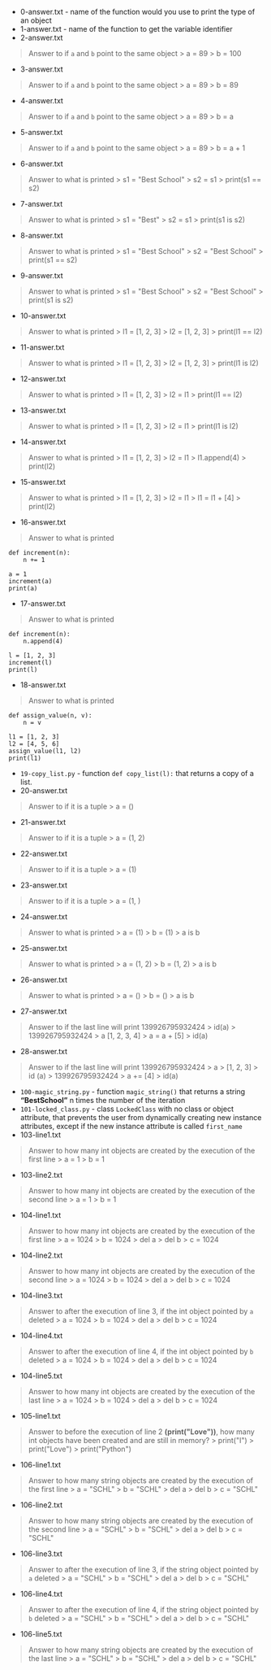 * 0-answer.txt - name of the function would you use to print the type of an object
* 1-answer.txt - name of the function to get the variable identifier 
* 2-answer.txt
> Answer to if `a` and `b` point to the same object
    > a = 89
    > b = 100
* 3-answer.txt
> Answer to if `a` and `b` point to the same object
    > a = 89
    > b = 89
* 4-answer.txt
> Answer to if `a` and `b` point to the same object
    > a = 89
    > b = a
* 5-answer.txt
> Answer to if `a` and `b` point to the same object
    > a = 89
    > b = a + 1
* 6-answer.txt
> Answer to what is printed
    > s1 = "Best School"
    > s2 = s1
    > print(s1 == s2)
* 7-answer.txt
> Answer to what is printed
    > s1 = "Best"
    > s2 = s1
    > print(s1 is s2)
* 8-answer.txt
> Answer to what is printed
    > s1 = "Best School"
    > s2 = "Best School"
    > print(s1 == s2)
* 9-answer.txt
> Answer to what is printed
    > s1 = "Best School"
    > s2 = "Best School"
    > print(s1 is s2)
* 10-answer.txt
> Answer to what is printed
    > l1 = [1, 2, 3]
    > l2 = [1, 2, 3] 
    > print(l1 == l2)
* 11-answer.txt
> Answer to what is printed
    > l1 = [1, 2, 3]
    > l2 = [1, 2, 3] 
    > print(l1 is l2)
* 12-answer.txt
> Answer to what is printed
    > l1 = [1, 2, 3]
    > l2 = l1 
    > print(l1 == l2)
* 13-answer.txt
> Answer to what is printed
    > l1 = [1, 2, 3]
    > l2 = l1 
    > print(l1 is l2)
* 14-answer.txt
>Answer to what is printed
    > l1 = [1, 2, 3]
    > l2 = l1
    > l1.append(4)
    > print(l2)
* 15-answer.txt
> Answer to what is printed
    > l1 = [1, 2, 3]
    > l2 = l1
    > l1 = l1 + [4]
    > print(l2)
* 16-answer.txt
> Answer to what is printed
```
def increment(n):
    n += 1

a = 1
increment(a)
print(a)
```
* 17-answer.txt
> Answer to what is printed
```
def increment(n):
    n.append(4)

l = [1, 2, 3]
increment(l)
print(l)
```
* 18-answer.txt
> Answer to what is printed
```
def assign_value(n, v):
    n = v

l1 = [1, 2, 3]
l2 = [4, 5, 6]
assign_value(l1, l2)
print(l1)
```
* `19-copy_list.py` - function `def copy_list(l):` that returns a copy of a list.
* 20-answer.txt
> Answer to if it is a tuple
    > a = ()
* 21-answer.txt
> Answer to if it is a tuple
    > a = (1, 2)
* 22-answer.txt
> Answer to if it is a tuple
    > a = (1)
* 23-answer.txt
> Answer to if it is a tuple
    > a = (1, )
* 24-answer.txt
> Answer to what is printed
    > a = (1)
    > b = (1)
    > a is b
* 25-answer.txt
> Answer to what is printed
    > a = (1, 2)
    > b = (1, 2)
    > a is b
* 26-answer.txt
> Answer to what is printed
    > a = ()
    > b = ()
    > a is b
* 27-answer.txt
> Answer to if the last line will print 139926795932424
    > id(a)
        > 139926795932424
    > a
        [1, 2, 3, 4]
    > a = a + [5]
    > id(a)
* 28-answer.txt
> Answer to if the last line will print 139926795932424
    > a
        > [1, 2, 3]
    > id (a)
        > 139926795932424
    > a += [4]
    > id(a)
* `100-magic_string.py` - function `magic_string()` that returns a string **“BestSchool”** n times the number of the iteration
* `101-locked_class.py` -  class `LockedClass` with no class or object attribute, that prevents the user from dynamically creating new instance attributes, except if the new instance attribute is called `first_name`
* 103-line1.txt
> Answer to how many int objects are created by the execution of the first line
    > a = 1
    > b = 1
* 103-line2.txt
> Answer to how many int objects are created by the execution of the second line
    > a = 1
    > b = 1
* 104-line1.txt
> Answer to how many int objects are created by the execution of the first line
    > a = 1024
    > b = 1024
    > del a
    > del b
    > c = 1024
* 104-line2.txt
> Answer to how many int objects are created by the execution of the second line
    > a = 1024
    > b = 1024
    > del a
    > del b
    > c = 1024
* 104-line3.txt
> Answer to after the execution of line 3, if the int object pointed by `a` deleted
    > a = 1024
    > b = 1024
    > del a
    > del b
    > c = 1024
* 104-line4.txt
> Answer to after the execution of line 4, if the int object pointed by `b` deleted
    > a = 1024
    > b = 1024
    > del a
    > del b
    > c = 1024
* 104-line5.txt
> Answer to how many int objects are created by the execution of the last line
    > a = 1024
    > b = 1024
    > del a
    > del b
    > c = 1024
* 105-line1.txt
> Answer to before the execution of line 2 **(print("Love"))**, how many int objects have been created and are still in memory?
    > print("I")
    > print("Love")
    > print("Python")
* 106-line1.txt
> Answer to how many string objects are created by the execution of the first line
    > a = "SCHL"
    > b = "SCHL"
    > del a
    > del b
    > c = "SCHL"
* 106-line2.txt
> Answer to how many string objects are created by the execution of the second line
    > a = "SCHL"
    > b = "SCHL"
    > del a
    > del b
    > c = "SCHL"
* 106-line3.txt
> Answer to after the execution of line 3, if the string object pointed by `a` deleted
    > a = "SCHL"
    > b = "SCHL"
    > del a
    > del b
    > c = "SCHL"
* 106-line4.txt
> Answer to after the execution of line 4, if the string object pointed by `b` deleted
    > a = "SCHL"
    > b = "SCHL"
    > del a
    > del b
    > c = "SCHL"
* 106-line5.txt
> Answer to how many string objects are created by the execution of the last line
    > a = "SCHL"
    > b = "SCHL"
    > del a
    > del b
    > c = "SCHL"